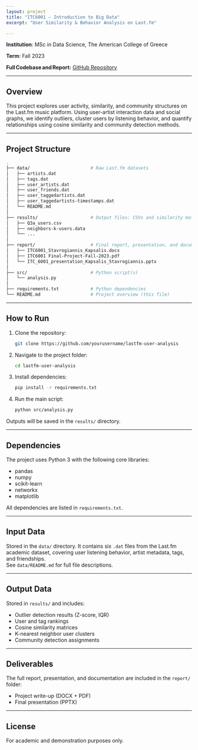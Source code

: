 ```yaml
---
layout: project
title: "ITC6001 – Introduction to Big Data"
excerpt: "User Similarity & Behavior Analysis on Last.fm"

---
```


**Institution**: MSc in Data Science, The American College of Greece  

**Term**: Fall 2023  

**Full Codebase and Report:** [GitHub Repository](https://github.com/C-Kapsalis/ITC6001---Introduction-to-Big-Data)

---


## Overview  

This project explores user activity, similarity, and community structures on the Last.fm music platform. Using user-artist interaction data and social graphs, we identify outliers, cluster users by listening behavior, and quantify relationships using cosine similarity and community detection methods.

---


## Project Structure

```bash
.
├── data/                       # Raw Last.fm datasets
│   ├── artists.dat
│   ├── tags.dat
│   ├── user_artists.dat
│   ├── user_friends.dat
│   ├── user_taggedartists.dat
│   ├── user_taggedartists-timestamps.dat
│   └── README.md
│
├── results/                    # Output files: CSVs and similarity matrices
│   ├── Q3a_users.csv
│   ├── neighbors-k-users.data
│   └── ...
│
├── report/                     # Final report, presentation, and documentation
│   ├── ITC6001_Stavrogiannis_Kapsalis.docx
│   ├── ITC6001 Final-Project-Fall-2023.pdf
│   └── ITC_6001_presentation_Kapsalis_Stavrogiannis.pptx
│
├── src/                        # Python script(s)
│   └── analysis.py
│
├── requirements.txt            # Python dependencies
└── README.md                   # Project overview (this file)
```

---


## How to Run

1. Clone the repository: 
	```bash
	git clone https://github.com/yourusername/lastfm-user-analysis
	```
2. Navigate to the project folder: 
	```bash
	cd lastfm-user-analysis
	```
3. Install dependencies: 
	```bash
	pip install -r requirements.txt
	```
4. Run the main script: 
	```bash
	python src/analysis.py
	```

Outputs will be saved in the `results/` directory.


---


## Dependencies  

The project uses Python 3 with the following core libraries:

- pandas
- numpy
- scikit-learn
- networkx
- matplotlib

All dependencies are listed in `requirements.txt`.

---


## Input Data  

Stored in the `data/` directory. It contains six `.dat` files from the Last.fm academic dataset, covering user listening behavior, artist metadata, tags, and friendships.  
See `data/README.md` for full file descriptions.

---


## Output Data  

Stored in `results/` and includes:

- Outlier detection results (Z-score, IQR)
- User and tag rankings
- Cosine similarity matrices
- K-nearest neighbor user clusters
- Community detection assignments

---


## Deliverables  

The full report, presentation, and documentation are included in the `report/` folder:

- Project write-up (DOCX + PDF)
- Final presentation (PPTX)

---


## License  

For academic and demonstration purposes only.